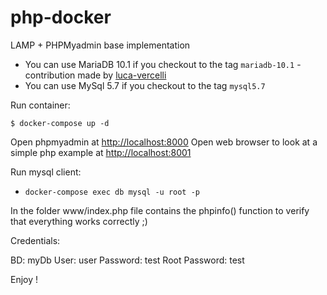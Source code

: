 # php-docker

LAMP + PHPMyadmin base implementation

- You can use MariaDB 10.1 if you checkout to the tag `mariadb-10.1` - contribution made by [luca-vercelli](https://github.com/luca-vercelli)
- You can use MySql 5.7 if you checkout to the tag `mysql5.7`

Run container:

```
$ docker-compose up -d
```

Open phpmyadmin at [http://localhost:8000](http://localhost:8000)
Open web browser to look at a simple php example at [http://localhost:8001](http://localhost:8001)

Run mysql client:

- `docker-compose exec db mysql -u root -p` 

In the folder www/index.php file contains the phpinfo() function to verify that everything works correctly ;)

Credentials:

BD: myDb
User: user
Password: test
Root Password: test

Enjoy !